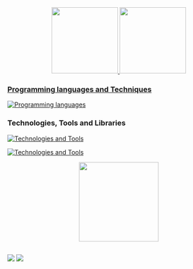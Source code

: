 
<div align="center">
  <a href="https://github.com/DevRodrigoPatricio">
  <img height="150em" src="https://github-readme-stats-sigma-five.vercel.app/api/top-langs/?username=DevRodrigoPatricio&show_icons=true&theme=dark&include_all_commits=true&count_private=true"/>
  <img height="150em" src="https://github-readme-stats-sigma-five.vercel.app/api/top-langs/?username=DevRodrigoPatricio&layout=compact&langs_count=7&theme=dark"/>
</div>


   ### Programming languages and Techniques
[![Programming languages](https://skillicons.dev/icons?i=js,html,angular,java,spring,cs,css,dotnet,ts,react,aws,kafka,newrelic&perline=5&theme=light)](https://skillicons.dev)
 ### Technologies, Tools and Libraries
[![Technologies and Tools](https://skillicons.dev/icons?i=git,kubernetes,docker,jquerytheme=light)](https://skillicons.dev)

[![Technologies and Tools](https://skillicons.dev/icons?i=redis,postgres,mysql,sql,mongodb,cloudflare,selenium,jquerytheme=light)](https://skillicons.dev)


<div align="center">
  <a href="https://github.com/jaumdev1"> 
  <img height="180em" src="https://github-readme-stats.vercel.app/api?username=DevRodrigoPatricio&show_icons=true&theme=dark&include_all_commits=true&count_private=true"/>
</a>
</div>
  
</div>
  
  ##
 
<div>
    <a href="https://www.linkedin.com/in/rodrigo-patr%C3%ADcio-6383541a8/" target="_blank"><img src="https://img.shields.io/badge/-LinkedIn-%230077B5?style=for-the-badge&logo=linkedin&logoColor=white" target="_blank"></a>
    <a href = "mailto:rodrigopatricio19@gmail.com"><img src="https://img.shields.io/badge/-Gmail-%23333?style=for-the-      badge&logo=gmail&logoColor=white" target="_blank"></a>
</div>

